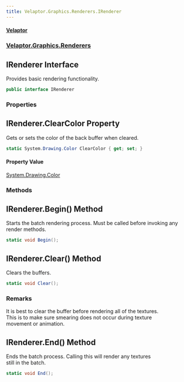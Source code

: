 ```yaml
---
title: Velaptor.Graphics.Renderers.IRenderer
---
```


#### [Velaptor](Namespaces.md 'Velaptor Namespaces')
### [Velaptor.Graphics.Renderers](Velaptor.Graphics.Renderers.md 'Velaptor.Graphics.Renderers')

## IRenderer Interface

Provides basic rendering functionality.

```csharp
public interface IRenderer
```
### Properties

<a name='Velaptor.Graphics.Renderers.IRenderer.ClearColor'></a>

## IRenderer.ClearColor Property

Gets or sets the color of the back buffer when cleared.

```csharp
static System.Drawing.Color ClearColor { get; set; }
```

#### Property Value
[System.Drawing.Color](https://docs.microsoft.com/en-us/dotnet/api/System.Drawing.Color 'System.Drawing.Color')
### Methods

<a name='Velaptor.Graphics.Renderers.IRenderer.Begin()'></a>

## IRenderer.Begin() Method

Starts the batch rendering process.  Must be called before invoking any render methods.

```csharp
static void Begin();
```

<a name='Velaptor.Graphics.Renderers.IRenderer.Clear()'></a>

## IRenderer.Clear() Method

Clears the buffers.

```csharp
static void Clear();
```

### Remarks
It is best to clear the buffer before rendering all of the textures.  
This is to make sure smearing does not occur during texture  
movement or animation.

<a name='Velaptor.Graphics.Renderers.IRenderer.End()'></a>

## IRenderer.End() Method

Ends the batch process.  Calling this will render any textures  
still in the batch.

```csharp
static void End();
```